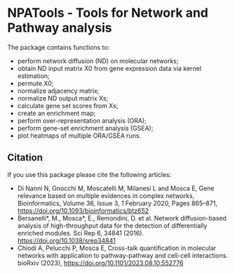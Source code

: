 # NPATools - Tools for Network and Pathway analysis

The package contains functions to:
 - perform network diffusion (ND) on molecular networks;
 - obtain ND input matrix X0 from gene expression data via kernel estimation;
 - permute X0;
 - normalize adjacency matrix;
 - normalize ND output matrix Xs;
 - calculate gene set scores from Xs;
 - create an enrichment map;
 - perform over-representation analysis (ORA);
 - perform gene-set enrichment analysis (GSEA);
 - plot heatmaps of multiple ORA/GSEA runs.
 
 ## Citation
 
 If you use this package please cite the following articles:
 - Di Nanni N, Gnocchi M, Moscatelli M, Milanesi L and Mosca E, Gene relevance based on multiple evidences in complex networks, Bioinformatics, Volume 36, Issue 3, 1 February 2020, Pages 865–871, https://doi.org/10.1093/bioinformatics/btz652
 - Bersanelli\*, M., Mosca\*, E., Remondini, D. et al. Network diffusion-based analysis of high-throughput data for the detection of differentially enriched modules. Sci Rep 6, 34841 (2016). https://doi.org/10.1038/srep34841
 - Chiodi A, Pelucchi P, Mosca E, Cross-talk quantification in molecular networks with application to pathway-pathway and cell-cell interactions. bioRxiv (2023), https://doi.org/10.1101/2023.08.10.552776 
 
 

